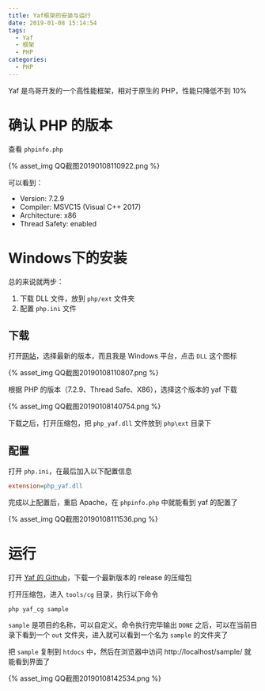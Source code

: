 ```yaml
---
title: Yaf框架的安装与运行
date: 2019-01-08 15:14:54
tags:
  - Yaf
  - 框架
  - PHP
categories:
  - PHP
---
```


Yaf 是鸟哥开发的一个高性能框架，相对于原生的 PHP，性能只降低不到 10%

<!-- more -->

# 确认 PHP 的版本

查看 `phpinfo.php`

{% asset_img QQ截图20190108110922.png %}

可以看到：

- Version: 7.2.9
- Compiler: MSVC15 (Visual C++ 2017)
- Architecture: x86
- Thread Safety: enabled

# Windows下的安装

总的来说就两步：

1. 下载 DLL 文件，放到 `php/ext` 文件夹
2. 配置 `php.ini` 文件

## 下载

打开[网站](https://pecl.php.net/package/yaf)，选择最新的版本，而且我是 Windows 平台，点击 `DLL` 这个图标

{% asset_img QQ截图20190108110807.png %}

根据 PHP 的版本（7.2.9、Thread Safe、X86），选择这个版本的 yaf 下载

{% asset_img QQ截图20190108140754.png %}

下载之后，打开压缩包，把 `php_yaf.dll` 文件放到 `php\ext` 目录下

## 配置

打开 `php.ini`，在最后加入以下配置信息

```ini
extension=php_yaf.dll
```

完成以上配置后，重启 Apache，在 `phpinfo.php` 中就能看到 yaf 的配置了

{% asset_img QQ截图20190108111536.png %}

# 运行

打开 [Yaf 的 Github](https://github.com/laruence/yaf/releases)，下载一个最新版本的 release 的压缩包

打开压缩包，进入 `tools/cg` 目录，执行以下命令

```
php yaf_cg sample
```

`sample` 是项目的名称，可以自定义。命令执行完毕输出 `DONE` 之后，可以在当前目录下看到一个 `out` 文件夹，进入就可以看到一个名为 `sample` 的文件夹了

把 `sample` 复制到 `htdocs` 中，然后在浏览器中访问 http://localhost/sample/ 就能看到界面了

{% asset_img QQ截图20190108142534.png %}
